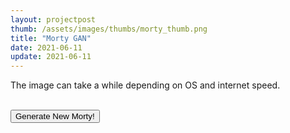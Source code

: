 ```yaml
---
layout: projectpost
thumb: /assets/images/thumbs/morty_thumb.png
title: "Morty GAN"
date: 2021-06-11
update: 2021-06-11
---
```

<!-- Load TensorFlow.js -->
<script src="https://cdn.jsdelivr.net/npm/@tensorflow/tfjs@1.0.0/dist/tf.min.js"></script>

<!-- Main script for generating new Morty image -->
<script>
    
    //----- Define model loading function -----
    function loadModel(){
        let model = tf.loadLayersModel('/assets/files/Aug21.json/model.json');
        
        return model;
    }
    
    //----- Define image generation function -----
    function genImage(model){
        // Debug statement
        console.log("Inside genImage");
        
        // Create noise to generate a Morty image
        let noise = tf.randomNormal([1, 100]);

        // Create the image and clean up memory
        let img_final = tf.tidy(() => {
            // Predict
            let img = model.predict(noise);
            
            // Debug statement
            console.log(img);

            // Resize and scale the image
            img = img.as3D(160,160,3);
            img = img.clipByValue(0,1).mul(tf.scalar(255)).cast('int32');
            
            return img;
        });
        
        // Get the canvas for displaying
        let canvas = document.getElementsByTagName("canvas")[0]

        // Display the image
        tf.browser.toPixels(img_final, canvas).then(function(){
            // Debug statement
            console.log("Displayed");
            // Clean up the tenosr
            tf.dispose(img_final);
            tf.dispose(noise);
            // Debug statement
            console.log(tf.memory());
        });

    }

    // Load the model
    var model = null
    promise = loadModel();
    promise.then(function(value){
        // Debug statement
        console.log("Model loaded");
        // Assign the model variable
        model = value;
        // Generate a new Morty image
        genImage(model);
    });

</script>

<div class="text-center">
    <p>The image can take a while depending on OS and internet speed.</p>
    <canvas height="120" width="120"></canvas>
    <br>
    <button onclick="genImage(model)" type="button">Generate New Morty!</button>
</div>
